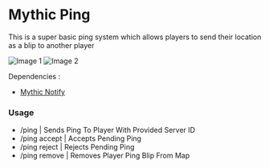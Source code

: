 # Mythic Ping
This is a super basic ping system which allows players to send their location as a blip to another player

![Image 1](https://i.imgur.com/t7SDvTr.png)
![Image 2](https://i.imgur.com/dlnZ3Hm.jpg)

Dependencies :
- [Mythic Notify](https://github.com/mythicrp/mythic_notify)

### Usage
- /ping <id> | Sends Ping To Player With Provided Server ID
- /ping accept | Accepts Pending Ping
- /ping reject | Rejects Pending Ping
- /ping remove | Removes Player Ping Blip From Map